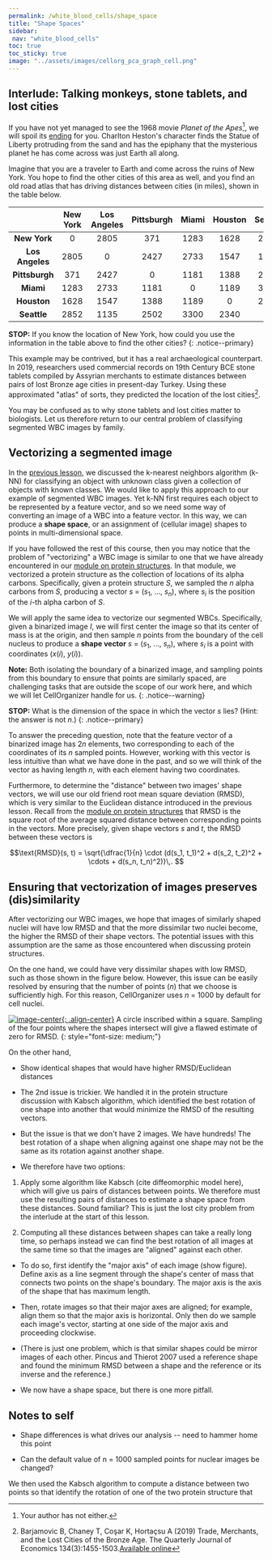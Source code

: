```yaml
---
permalink: /white_blood_cells/shape_space
title: "Shape Spaces"
sidebar:
 nav: "white_blood_cells"
toc: true
toc_sticky: true
image: "../assets/images/cellorg_pca_graph_cell.png"
---
```


## Interlude: Talking monkeys, stone tablets, and lost cities

If you have not yet managed to see the 1968 movie *Planet of the Apes*[^apes], we will spoil its <a href="https://www.youtube.com/watch?v=XvuM3DjvYf0" target="_blank">ending</a> for you. Charlton Heston's character finds the Statue of Liberty protruding from the sand and has the epiphany that the mysterious planet he has come across was just Earth all along.

Imagine that you are a traveler to Earth and come across the ruins of New York. You hope to find the other cities of this area as well, and you find an old road atlas that has driving distances between cities (in miles), shown in the table below.

| | New York | Los Angeles | Pittsburgh | Miami | Houston | Seattle |
| :----: | :----: | :----: | :----: | :----: | :----: | :----: |
| **New York** | 0 | 2805 | 371 | 1283 | 1628 | 2852 |
| **Los Angeles** | 2805 | 0 | 2427 | 2733 | 1547 | 1135 |
| **Pittsburgh** | 371 | 2427 | 0 | 1181 | 1388 | 2502 |
| **Miami** | 1283 | 2733 | 1181 | 0 | 1189 | 3300 |
| **Houston** | 1628 | 1547 | 1388 | 1189 | 0 | 2340 |
| **Seattle** | 2852 | 1135 | 2502 | 3300 | 2340 | 0 |

**STOP:** If you know the location of New York, how could you use the information in the table above to find the other cities?
{: .notice--primary}

This example may be contrived, but it has a real archaeological counterpart. In 2019, researchers used commercial records on 19th Century BCE stone tablets compiled by Assyrian merchants to estimate distances between pairs of lost Bronze age cities in present-day Turkey. Using these approximated "atlas" of sorts, they predicted the location of the lost cities[^Barjamovich2019].

You may be confused as to why stone tablets and lost cities  matter to biologists. Let us therefore return to our central problem of classifying segmented WBC images by family.

## Vectorizing a segmented image

In the [previous lesson](classification), we discussed the k-nearest neighbors algorithm (k-NN) for classifying an object with unknown class given a collection of objects with known classes. We would like to apply this approach to our example of segmented WBC images. Yet k-NN first requires each object to be represented by a feature vector, and so we need some way of converting an image of a WBC into a feature vector. In this way, we can produce a **shape space**, or an assignment of (cellular image) shapes to points in multi-dimensional space.

If you have followed the rest of this course, then you may notice that the problem of "vectorizing" a WBC image is similar to one that we have already encountered in our [module on protein structures](../coronavirus/accuracy). In that module, we vectorized a protein structure as the collection of locations of its alpha carbons. Specifically, given a protein structure *S*, we sampled the *n* alpha carbons from *S*, producing a vector  *s* = (*s*<sub>1</sub>, ..., *s*<sub><em>n</em></sub>), where *s*<sub><em>i</em></sub> is the position of the *i*-th alpha carbon of *S*.

We will apply the same idea to vectorize our segmented WBCs. Specifically, given a binarized image *I*, we will first center the image so that its center of mass is at the origin, and then sample *n* points from the boundary of the cell nucleus to produce a **shape vector** *s* = (*s*<sub>1</sub>, ..., *s*<sub><em>n</em></sub>), where *s*<sub><em>i</em></sub> is a point with coordinates (*x*(*i*), *y*(*i*)).

**Note:** Both isolating the boundary of a binarized image, and sampling points from this boundary to ensure that points are similarly spaced, are challenging tasks that are outside the scope of our work here, and which we will let CellOrganizer handle for us.
{: .notice--warning}

**STOP:** What is the dimension of the space in which the vector *s* lies? (Hint: the answer is not *n*.)
{: .notice--primary}

To answer the preceding question, note that the feature vector of a binarized image has 2*n* elements, two corresponding to each of the coordinates of its *n* sampled points. However, working with this vector is less intuitive than what we have done in the past, and so we will think of the vector as having length *n*, with each element having two coordinates.

Furthermore, to determine the "distance" between two images' shape vectors, we will use our old friend root mean square deviation (RMSD), which is very similar to the Euclidean distance introduced in the previous lesson. Recall from the [module on protein structures](../coronavirus/accuracy) that RMSD is the square root of the average squared distance between corresponding points in the vectors. More precisely, given shape vectors *s* and *t*, the RMSD between these vectors is

$$\text{RMSD}(s, t) = \sqrt{\dfrac{1}{n} \cdot (d(s_1, t_1)^2 + d(s_2, t_2)^2 + \cdots + d(s_n, t_n)^2)}\,. $$

## Ensuring that vectorization of images preserves (dis)similarity

After vectorizing our WBC images, we hope that images of similarly shaped nuclei will have low RMSD and that the more dissimilar two nuclei become, the higher the RMSD of their shape vectors. The potential issues with this assumption are the same as those encountered when discussing protein structures.

On the one hand, we could have very dissimilar shapes with low RMSD, such as those shown in the figure below. However, this issue can be easily resolved by ensuring that the number of points (*n*) that we choose is sufficiently high. For this reason, CellOrganizer uses *n* = 1000 by default for cell nuclei.

[![image-center](../assets/images/600px/circle_square_undersampling.png){: .align-center}](../assets/images/circle_square_undersampling.png)
A circle inscribed within a square. Sampling of the four points where the shapes intersect will give a flawed estimate of zero for RMSD.
{: style="font-size: medium;"}

On the other hand,





* Show identical shapes that would have higher RMSD/Euclidean distances



* The 2nd issue is trickier. We handled it in the protein structure discussion with Kabsch algorithm, which identified the best rotation of one shape into another that would minimize the RMSD of the resulting vectors.

* But the issue is that we don't have 2 images. We have hundreds! The best rotation of a shape when aligning against one shape may not be the same as its rotation against another shape.

* We therefore have two options:

1. Apply some algorithm like Kabsch (cite diffeomorphic model here), which will give us pairs of distances between points. We therefore must use the resulting pairs of distances to estimate a shape space from these distances. Sound familiar? This is just the lost city problem from the interlude at the start of this lesson.

2. Computing all these distances between shapes can take a really long time, so perhaps instead we can find the best rotation of all images at the same time so that the images are "aligned" against each other.

* To do so, first identify the "major axis" of each image (show figure). Define axis as a line segment through the shape's center of mass that connects two points on the shape's boundary. The major axis is the axis of the shape that has maximum length.

* Then, rotate images so that their major axes are aligned; for example, align them so that the major axis is horizontal. Only then do we sample each image's vector, starting at one side of the major axis and proceeding clockwise.

* (There is just one problem, which is that similar shapes could be mirror images of each other. Pincus and Thierot 2007 used a reference shape and found the minimum RMSD between a shape and the reference or its inverse and the reference.)

* We now have a shape space, but there is one more pitfall.




## Notes to self

* Shape differences is what drives our analysis -- need to hammer home this point

* Can the default value of n = 1000 sampled points for nuclear images be changed?


We then used the Kabsch algorithm to compute a distance between two points so that  identify the rotation of one of the two protein structure that


[^apes]: Your author has not either.

[^Barjamovich2019]: Barjamovic B, Chaney T, Coşar K, Hortaçsu A (2019) Trade, Merchants, and the Lost Cities of the Bronze Age. The Quarterly Journal of Economics 134(3):1455-1503.[Available online](https://doi.org/10.1093/qje/qjz009)

